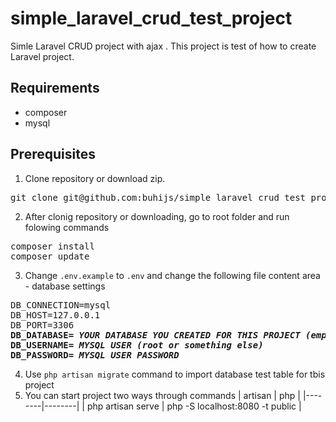 # simple_laravel_crud_test_project
Simle Laravel CRUD project with ajax . This project is test of how to create Laravel project.

## Requirements
- composer
- mysql


## Prerequisites
1. Clone repository or download zip.
<pre>
git clone git@github.com:buhijs/simple_laravel_crud_test_project.git
</pre>
2. After clonig repository or downloading, go to root folder and run folowing commands
<pre>
composer install
composer update
</pre>
3. Change `.env.example` to `.env` and change the following file content area - database settings
<pre>
DB_CONNECTION=mysql
DB_HOST=127.0.0.1
DB_PORT=3306
<b>DB_DATABASE= <i>YOUR DATABASE YOU CREATED FOR THIS PROJECT (empty database)</i>
DB_USERNAME= <i>MYSQL USER (root or something else)</i>
DB_PASSWORD= <i>MYSQL USER PASSWORD</i></b>
</pre>
4. Use `php artisan migrate` command to import database test table for tbis project
5. You can start project two ways through commands
| artisan | php |
|--------|--------|
|     php artisan serve   |    php -S localhost:8080 -t public    |

